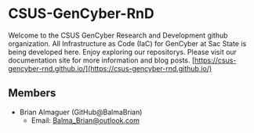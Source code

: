 # CSUS-GenCyber-RnD

Welcome to the CSUS GenCyber Research and Development github organization. All Infrastructure as Code (IaC) for GenCyber at Sac State is being developed here. Enjoy exploring our repositorys. Please visit our documentation site for more information and blog posts. [https://csus-gencyber-rnd.github.io/](https://csus-gencyber-rnd.github.io/)

## Members
- Brian Almaguer (GitHub@BalmaBrian)
  - Email: [Balma_Brian@outlook.com](mailto:Balma_Brian@outlook.com)
